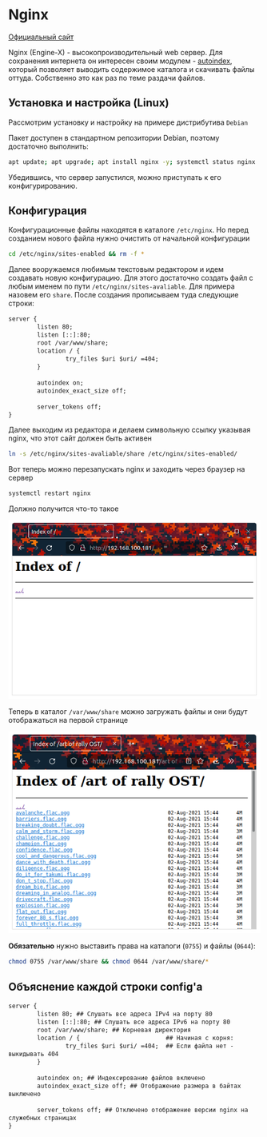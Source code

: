 # Nginx

[Официальный сайт](https://nginx.org/)

Nginx (Engine-X) - высокопроизводительный web сервер. Для сохранения интернета он интересен своим модулем - [autoindex](https://nginx.org/ru/docs/http/ngx_http_autoindex_module.html), который позволяет выводить содержимое каталога и скачивать файлы оттуда. Собственно это как раз по теме раздачи файлов.

## Установка и настройка (Linux)

Рассмотрим установку и настройку на примере дистрибутива `Debian`

Пакет доступен в стандартном репозитории Debian, поэтому достаточно выполнить:

```sh
apt update; apt upgrade; apt install nginx -y; systemctl status nginx
```

Убедившись, что сервер запустился, можно приступать к его конфигурированию. 

## Конфигурация

Конфигурационные файлы находятся в каталоге `/etc/nginx`. Но перед созданием нового файла нужно очистить от начальной конфигурации

```sh
cd /etc/nginx/sites-enabled && rm -f *
```
Далее вооружаемся любимым текстовым редактором и идем создавать новую конфигурацию. Для этого достаточно создать файл с любым именем по пути `/etc/nginx/sites-avaliable`. Для примера назовем его `share`. После создания прописываем туда следующие строки:

```nginx
server {
        listen 80;
        listen [::]:80;
        root /var/www/share;
        location / {
                try_files $uri $uri/ =404;
        }

        autoindex on;
        autoindex_exact_size off;

        server_tokens off;
}
```

Далее выходим из редактора и делаем символьную ссылку указывая nginx, что этот сайт должен быть активен

```sh
ln -s /etc/nginx/sites-avaliable/share /etc/nginx/sites-enabled/
```

Вот теперь можно перезапускать nginx и заходить через браузер на сервер

```sh
systemctl restart nginx
```

Должно получится что-то такое

![blank-nginx](images/nginx-blank-index.png)

Теперь в каталог `/var/www/share` можно загружать файлы и они будут отображаться на первой странице

![list-files](images/nginx-file-list.png)

__Обязательно__ нужно выставить права на каталоги (`0755`) и файлы (`0644`):

```sh
chmod 0755 /var/www/share && chmod 0644 /var/www/share/*
```

## Объяснение каждой строки config'а

```nginx
server {
        listen 80; ## Слушать все адреса IPv4 на порту 80
        listen [::]:80; ## Слушать все адреса IPv6 на порту 80
        root /var/www/share; ## Корневая директория
        location / {                        ## Начиная с корня:
                try_files $uri $uri/ =404;  ## Если файла нет - выкидывать 404
        }

        autoindex on; ## Индексирование файлов включено
        autoindex_exact_size off; ## Отображение размера в байтах выключено

        server_tokens off; ## Отключено отображение версии nginx на служебных страницах
}
```